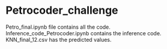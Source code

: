 # Petrocoder_challenge
Petro_final.ipynb file contains all the code.
Inference_code_Petrocoder.ipynb contains the inference code.
KNN_final_12.csv has the predicted values.

